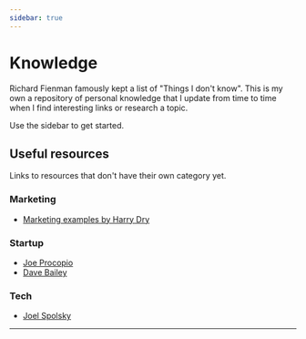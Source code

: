 ```yaml
---
sidebar: true
---
```


# Knowledge

Richard Fienman famously kept a list of "Things I don't know". This is my own a repository of personal knowledge that I update from time to time when I find interesting links or research a topic.

Use the sidebar to get started.

## Useful resources

Links to resources that don't have their own category yet.

### Marketing

- [Marketing examples by Harry Dry](https://marketingexamples.com/)

### Startup

- [Joe Procopio](https://www.joeprocopio.com/index.html)
- [Dave Bailey](https://medium.dave-bailey.com/)

### Tech

- [Joel Spolsky](/https://www.joelonsoftware.com/)

----

<section-contents />


<!---

Publishing an accumulation of my personal knowledge online serves multiple purposes:

1. __Clarification__: There is a concept in software development called _refactoring_. Refactoring is the process of restructuring the internal software code to make it clearer - it doesn't usually affect the functionality but it helps to create clarity within the code. This blog is a refactoring of my knowledge. It forces me to reorganise my thoughts.
2. __Improvement__: Another popular software development concept is that of Kaizen. Kaizen is a Japanaese term which translates to "improvement". In the software world this it is a continuous process that is applied to every area, from the code to the development practices. This has a "compound" effect, where lots of small changes eventually create amazing results.
3. __Correction__: This is my personal implementation of _Cunningham's Law_, which states that "the best way to get the right answer on the internet is not to ask a question, it's to post the wrong answer." I make no promises that everything is correct or set in stone. If you can find logical fault in my thoughts, I encourage you to tell me. You can either submit a pull request on Github (if you know how), or you can message me directly.
-->

